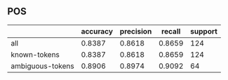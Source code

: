 
## POS

|                  | accuracy | precision | recall | support |
|------------------|----------|-----------|--------|---------|
| all              | 0.8387   | 0.8618    | 0.8659 | 124     |
| known-tokens     | 0.8387   | 0.8618    | 0.8659 | 124     |
| ambiguous-tokens | 0.8906   | 0.8974    | 0.9092 | 64      |

